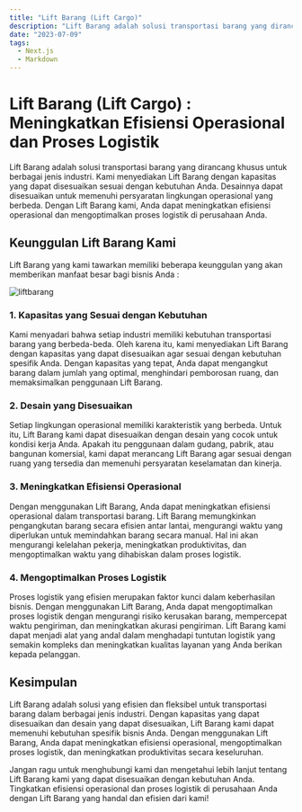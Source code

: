 ```yaml
---
title: "Lift Barang (Lift Cargo)"
description: "Lift Barang adalah solusi transportasi barang yang dirancang khusus untuk berbagai jenis industri."
date: "2023-07-09"
tags:
  - Next.js
  - Markdown
---
```


# Lift Barang (Lift Cargo) : Meningkatkan Efisiensi Operasional dan Proses Logistik

Lift Barang adalah solusi transportasi barang yang dirancang khusus untuk berbagai jenis industri. Kami menyediakan Lift Barang dengan kapasitas yang dapat disesuaikan sesuai dengan kebutuhan Anda. Desainnya dapat disesuaikan untuk memenuhi persyaratan lingkungan operasional yang berbeda. Dengan Lift Barang kami, Anda dapat meningkatkan efisiensi operasional dan mengoptimalkan proses logistik di perusahaan Anda.

## Keunggulan Lift Barang Kami

Lift Barang yang kami tawarkan memiliki beberapa keunggulan yang akan memberikan manfaat besar bagi bisnis Anda :

![liftbarang](/liftbarang.jpeg)

### 1. Kapasitas yang Sesuai dengan Kebutuhan

Kami menyadari bahwa setiap industri memiliki kebutuhan transportasi barang yang berbeda-beda. Oleh karena itu, kami menyediakan Lift Barang dengan kapasitas yang dapat disesuaikan agar sesuai dengan kebutuhan spesifik Anda. Dengan kapasitas yang tepat, Anda dapat mengangkut barang dalam jumlah yang optimal, menghindari pemborosan ruang, dan memaksimalkan penggunaan Lift Barang.

### 2. Desain yang Disesuaikan

Setiap lingkungan operasional memiliki karakteristik yang berbeda. Untuk itu, Lift Barang kami dapat disesuaikan dengan desain yang cocok untuk kondisi kerja Anda. Apakah itu penggunaan dalam gudang, pabrik, atau bangunan komersial, kami dapat merancang Lift Barang agar sesuai dengan ruang yang tersedia dan memenuhi persyaratan keselamatan dan kinerja.

### 3. Meningkatkan Efisiensi Operasional

Dengan menggunakan Lift Barang, Anda dapat meningkatkan efisiensi operasional dalam transportasi barang. Lift Barang memungkinkan pengangkutan barang secara efisien antar lantai, mengurangi waktu yang diperlukan untuk memindahkan barang secara manual. Hal ini akan mengurangi kelelahan pekerja, meningkatkan produktivitas, dan mengoptimalkan waktu yang dihabiskan dalam proses logistik.

### 4. Mengoptimalkan Proses Logistik

Proses logistik yang efisien merupakan faktor kunci dalam keberhasilan bisnis. Dengan menggunakan Lift Barang, Anda dapat mengoptimalkan proses logistik dengan mengurangi risiko kerusakan barang, mempercepat waktu pengiriman, dan meningkatkan akurasi pengiriman. Lift Barang kami dapat menjadi alat yang andal dalam menghadapi tuntutan logistik yang semakin kompleks dan meningkatkan kualitas layanan yang Anda berikan kepada pelanggan.

## Kesimpulan

Lift Barang adalah solusi yang efisien dan fleksibel untuk transportasi barang dalam berbagai jenis industri. Dengan kapasitas yang dapat disesuaikan dan desain yang dapat disesuaikan, Lift Barang kami dapat memenuhi kebutuhan spesifik bisnis Anda. Dengan menggunakan Lift Barang, Anda dapat meningkatkan efisiensi operasional, mengoptimalkan proses logistik, dan meningkatkan produktivitas secara keseluruhan.

Jangan ragu untuk menghubungi kami dan mengetahui lebih lanjut tentang Lift Barang kami yang dapat disesuaikan dengan kebutuhan Anda. Tingkatkan efisiensi operasional dan proses logistik di perusahaan Anda dengan Lift Barang yang handal dan efisien dari kami!
